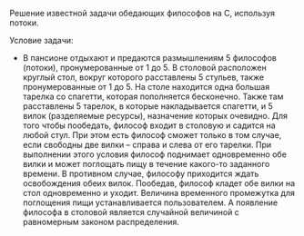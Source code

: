 Решение известной задачи обедающих философов на С, используя потоки.

Условие задачи: 

- В пансионе отдыхают и предаются размышлениям 5 философов (потоки), пронумерованные от 1 до 5.
В столовой расположен круглый стол, вокруг которого расставлены 5 стульев, также пронумерованные от 1 до 5. 
На столе находится одна большая тарелка со спагетти, которая пополняется бесконечно. 
Также там расставлены 5 тарелок, в которые накладывается спагетти, и 5 вилок (разделяемые ресурсы), назначение которых очевидно. 
Для того чтобы пообедать, философ входит в столовую и садится на любой стул. 
При этом есть философ сможет только в том случае, если свободны две вилки – справа и слева от его тарелки. 
При выполнении этого условия философ поднимает одновременно обе вилки и может поглощать пищу в течение какого-то заданного времени. 
В противном случае, философу приходится ждать освобождения обеих вилок. 
Пообедав, философ кладет обе вилки на стол одновременно и уходит. 
Величина временного промежутка для поглощения пищи устанавливается пользователем.
А появление философа в столовой является случайной величиной с равномерным законом распределения.
